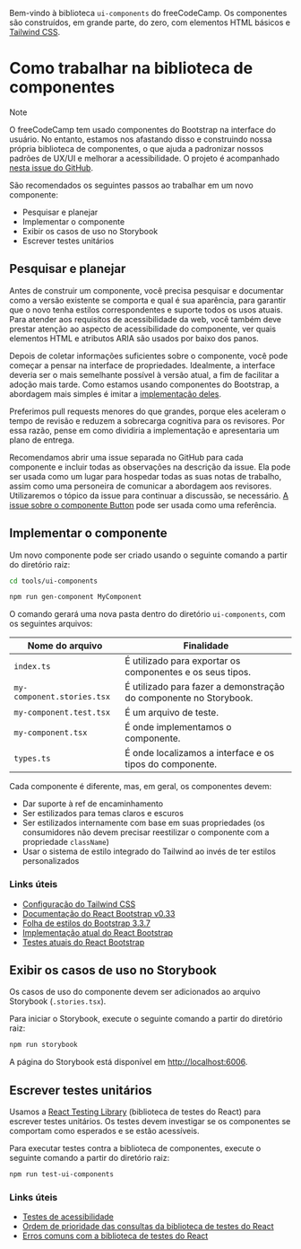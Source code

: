 Bem-vindo à biblioteca `ui-components` do freeCodeCamp. Os componentes são construídos, em grande parte, do zero, com elementos HTML básicos e [Tailwind CSS](https://tailwindcss.com/).

# Como trabalhar na biblioteca de componentes

> [!NOTE]
> 
> O freeCodeCamp tem usado componentes do Bootstrap na interface do usuário. No entanto, estamos nos afastando disso e construindo nossa própria biblioteca de componentes, o que ajuda a padronizar nossos padrões de UX/UI e melhorar a acessibilidade. O projeto é acompanhado [nesta issue do GitHub](https://github.com/freeCodeCamp/freeCodeCamp/issues/44668).

São recomendados os seguintes passos ao trabalhar em um novo componente:

- Pesquisar e planejar
- Implementar o componente
- Exibir os casos de uso no Storybook
- Escrever testes unitários

## Pesquisar e planejar

Antes de construir um componente, você precisa pesquisar e documentar como a versão existente se comporta e qual é sua aparência, para garantir que o novo tenha estilos correspondentes e suporte todos os usos atuais. Para atender aos requisitos de acessibilidade da web, você também deve prestar atenção ao aspecto de acessibilidade do componente, ver quais elementos HTML e atributos ARIA são usados por baixo dos panos.

Depois de coletar informações suficientes sobre o componente, você pode começar a pensar na interface de propriedades. Idealmente, a interface deveria ser o mais semelhante possível à versão atual, a fim de facilitar a adoção mais tarde. Como estamos usando componentes do Bootstrap, a abordagem mais simples é imitar a [implementação deles](https://github.com/react-bootstrap/react-bootstrap/tree/master/src).

Preferimos pull requests menores do que grandes, porque eles aceleram o tempo de revisão e reduzem a sobrecarga cognitiva para os revisores. Por essa razão, pense em como dividiria a implementação e apresentaria um plano de entrega.

Recomendamos abrir uma issue separada no GitHub para cada componente e incluir todas as observações na descrição da issue. Ela pode ser usada como um lugar para hospedar todas as suas notas de trabalho, assim como uma personeira de comunicar a abordagem aos revisores. Utilizaremos o tópico da issue para continuar a discussão, se necessário. [A issue sobre o componente Button](https://github.com/freeCodeCamp/freeCodeCamp/issues/45357) pode ser usada como uma referência.

## Implementar o componente

Um novo componente pode ser criado usando o seguinte comando a partir do diretório raiz:

```bash
cd tools/ui-components

npm run gen-component MyComponent
```

O comando gerará uma nova pasta dentro do diretório `ui-components`, com os seguintes arquivos:

| Nome do arquivo            | Finalidade                                                        |
| -------------------------- | ----------------------------------------------------------------- |
| `index.ts`                 | É utilizado para exportar os componentes e os seus tipos.         |
| `my-component.stories.tsx` | É utilizado para fazer a demonstração do componente no Storybook. |
| `my-component.test.tsx`    | É um arquivo de teste.                                            |
| `my-component.tsx`         | É onde implementamos o componente.                                |
| `types.ts`                 | É onde localizamos a interface e os tipos do componente.          |

Cada componente é diferente, mas, em geral, os componentes devem:

- Dar suporte à ref de encaminhamento
- Ser estilizados para temas claros e escuros
- Ser estilizados internamente com base em suas propriedades (os consumidores não devem precisar reestilizar o componente com a propriedade `className`)
- Usar o sistema de estilo integrado do Tailwind ao invés de ter estilos personalizados

### Links úteis

- [Configuração do Tailwind CSS](https://tailwindcss.com/docs/configuration)
- [Documentação do React Bootstrap v0.33](https://react-bootstrap-v3.netlify.app)
- [Folha de estilos do Bootstrap 3.3.7](https://cdnjs.cloudflare.com/ajax/libs/twitter-bootstrap/3.3.7/css/bootstrap.css)
- [Implementação atual do React Bootstrap](https://github.com/react-bootstrap/react-bootstrap/tree/master/src)
- [Testes atuais do React Bootstrap](https://github.com/react-bootstrap/react-bootstrap/tree/master/test)

## Exibir os casos de uso no Storybook

Os casos de uso do componente devem ser adicionados ao arquivo Storybook (`.stories.tsx`).

Para iniciar o Storybook, execute o seguinte comando a partir do diretório raiz:

```bash
npm run storybook
```

A página do Storybook está disponível em [http://localhost:6006](http://localhost:6006).

## Escrever testes unitários

Usamos a [React Testing Library](https://testing-library.com/docs/react-testing-library/intro/) (biblioteca de testes do React) para escrever testes unitários. Os testes devem investigar se os componentes se comportam como esperados e se estão acessíveis.

Para executar testes contra a biblioteca de componentes, execute o seguinte comando a partir do diretório raiz:

```bash
npm run test-ui-components
```

### Links úteis

- [Testes de acessibilidade](https://testing-library.com/docs/dom-testing-library/api-accessibility)
- [Ordem de prioridade das consultas da biblioteca de testes do React](https://testing-library.com/docs/queries/about/#priority)
- [Erros comuns com a biblioteca de testes do React](https://kentcdodds.com/blog/common-mistakes-with-react-testing-library)
